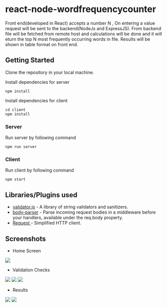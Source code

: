 # react-node-wordfrequencycounter

Front end(developed in React) accepts a number N , On entering a value request will be sent to the backend(NodeJs and ExpressJS).
From backend file will be fetched from remote host and calculations will be done and it will eturn the top N most frequently occurring words in file.
Results will be shown in table format on front end.

## Getting Started

Clone the repository in your local machine.


Install dependencies for server

```
npm install
```
Install dependencies for client

```
cd client
npm install
```
### Server

Run server by following command

```
npm run server
```

### Client

Run client by following command

```
npm start
```

## Libraries/Plugins used

* [validator.js](https://www.npmjs.com/package/validator) - A library of string validators and sanitizers.
* [body-parser](https://www.npmjs.com/package/body-parser) - Parse incoming request bodies in a middleware before your handlers, available under the req.body property.
* [Request ](https://www.npmjs.com/package/request) - Simplified HTTP client.

## Screenshots

* Home Screen
<img src="https://user-images.githubusercontent.com/20276545/43505374-5f021260-9584-11e8-892f-921ff25936d2.png" />

* Validation Checks 
<img src="https://user-images.githubusercontent.com/20276545/43505370-5e6c8e70-9584-11e8-8272-02ad6e749278.png" />
<img src="https://user-images.githubusercontent.com/20276545/43505371-5e9cd242-9584-11e8-8ae8-b74a567fe3bc.png" />
<img src="https://user-images.githubusercontent.com/20276545/43505372-5ece1d84-9584-11e8-9d8b-83b376639d47.png" />

* Results
 <img src="https://user-images.githubusercontent.com/20276545/43505368-5e019e6c-9584-11e8-8b2f-875170797811.png" />
<img src="https://user-images.githubusercontent.com/20276545/43505369-5e36c0b0-9584-11e8-9132-f07f4806a4af.png" />
